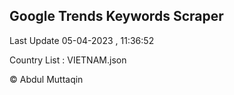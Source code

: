 

## Google Trends Keywords Scraper 
 
Last Update 05-04-2023 , 11:36:52

Country List :
VIETNAM.json



© Abdul Muttaqin 
